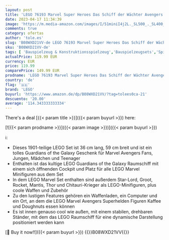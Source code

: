 ```yaml
---
layout: post
title: 'LEGO 76193 Marvel Super Heroes Das Schiff der Wächter Avengers Spielzeug Set aus Guardians of The Galaxy  Thor und Star-Lord Minifiguren  Geschenke für Jungen und Mädchen  Teenager'
date: 2023-04-17 11:34:39
image: 'https://m.media-amazon.com/images/I/51miniI4j2L._SL500_._SL400_.jpg'
comments: true
category: ofertas
author: 'tole.es'
slug: 'B08WXD21VV-de LEGO 76193 Marvel Super Heroes Das Schiff der Wächter...'
sku: 'B08WXD21VV-de'
tags: [ 'Bauspielzeug & Konstruktionsspielzeug','Bauspielzeugsets','Spielzeug','lego','🇩🇪', ]
actualPrice: 119.99 EUR
currency: EUR
price: 119.99
comparePrice: 149.99 EUR
prodname: 'LEGO 76193 Marvel Super Heroes Das Schiff der Wächter Avengers Spielzeug Set aus Guardians of The Galaxy  Thor und Star-Lord Minifiguren  Geschenke für Jungen und Mädchen  Teenager'
country: 'de'
flag: '🇩🇪'
brand: 'LEGO'
buyurl: 'https://www.amazon.de/dp/B08WXD21VV/?tag=tolees0ca-21'
descuento: '20.00'
average: '114.343333333334'
---
```


There's a deal [{{< param title >}}]({{< param buyurl >}})  here:

[![{{< param prodname >}}]({{< param image >}})]({{< param buyurl >}})

ℹ️:

- Dieses 1901-teilige LEGO Set ist 36 cm lang, 59 cm breit und ist ein tolles Guardians of the Galaxy Geschenk für Marvel Avengers Fans, Jungen, Mädchen und Teenager
- Enthalten ist das kultige LEGO Guardians of the Galaxy Raumschiff mit einem sich öffnenden Cockpit und Platz für alle LEGO Marvel Minifiguren aus dem Set
- In dem LEGO Marvel Set enthalten sind außerdem Star-Lord, Groot, Rocket, Mantis, Thor und Chitauri-Krieger als LEGO-Minifiguren, plus coole Waffen und Zubehör
- Zu den lustigen Features gehören ein Waffenladen, ein Computer und ein Ort, an dem die LEGO Marvel Avengers Superhelden Figuren Kaffee und Doughnuts essen können
- Es ist innen genauso cool wie außen, mit einem stabilen, drehbaren Ständer, mit dem das LEGO Raumschiff für eine dynamische Darstellung positioniert werden kann

[🛒 Buy it now!!]({{< param buyurl >}})
{{<world>}}B08WXD21VV{{</world>}}
